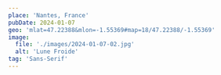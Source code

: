 ```yaml
---
place: 'Nantes, France'
pubDate: 2024-01-07
geo: 'mlat=47.22388&mlon=-1.55369#map=18/47.22388/-1.55369'
image:
  file: './images/2024-01-07-02.jpg'
  alt: 'Lune Froide'
tag: 'Sans-Serif'
---
```


